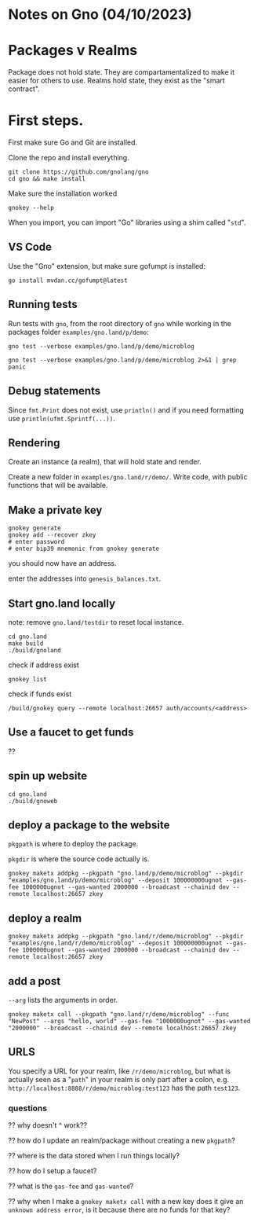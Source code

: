 # Notes on Gno (04/10/2023)

# Packages v Realms

Package does not hold state. They are compartamentalized to make it easier for others to use. Realms hold state, they exist as the "smart contract".

# First steps.

First make sure Go and Git are installed.

Clone the repo and install everything.

```
git clone https://github.com/gnolang/gno
cd gno && make install
```

Make sure the installation worked

```
gnokey --help
```


When you import, you can import "Go" libraries using a shim called "`std`".

## VS Code

Use the "Gno" extension, but make sure gofumpt is installed:

```
go install mvdan.cc/gofumpt@latest
```


## Running tests

Run tests with `gno`, from the root directory of `gno` while working in the packages folder `examples/gno.land/p/demo`:

```
gno test --verbose examples/gno.land/p/demo/microblog
```

```
gno test --verbose examples/gno.land/p/demo/microblog 2>&1 | grep panic
```


## Debug statements


Since `fmt.Print` does not exist, use `println()` and if you need formatting use `println(ufmt.Sprintf(...))`.


## Rendering

Create an instance (a realm), that will hold state and render.

Create a new folder in `examples/gno.land/r/demo/`. Write code, with public functions that will be available.

## Make a private key

```
gnokey generate
gnokey add --recover zkey
# enter password
# enter bip39 mnemonic from gnokey generate
```

you should now have an address.

enter the addresses into `genesis_balances.txt`.

## Start gno.land locally

note: remove `gno.land/testdir` to reset local instance.

```
cd gno.land
make build
./build/gnoland
```

check if address exist

```
gnokey list
```

check if funds exist

```
/build/gnokey query --remote localhost:26657 auth/accounts/<address>
```

## Use a faucet to get funds

??


## spin up website


```
cd gno.land 
./build/gnoweb
```

## deploy a package to the website

`pkgpath` is where to deploy the package.

`pkgdir` is where the source code actually is.

```
gnokey maketx addpkg --pkgpath "gno.land/p/demo/microblog" --pkgdir "examples/gno.land/p/demo/microblog" --deposit 100000000ugnot --gas-fee 1000000ugnot --gas-wanted 2000000 --broadcast --chainid dev --remote localhost:26657 zkey
```

## deploy a realm

```
gnokey maketx addpkg --pkgpath "gno.land/r/demo/microblog" --pkgdir "examples/gno.land/r/demo/microblog" --deposit 100000000ugnot --gas-fee 1000000ugnot --gas-wanted 2000000 --broadcast --chainid dev --remote localhost:26657 zkey
```

## add a post

`--arg` lists the arguments in order.

```
gnokey maketx call --pkgpath "gno.land/r/demo/microblog" --func "NewPost" --args "hello, world" --gas-fee "1000000ugnot" --gas-wanted "2000000" --broadcast --chainid dev --remote localhost:26657 zkey
```

## URLS

You specify a URL for your realm, like `/r/demo/microblog`, but what is actually seen as a "`path`" in your realm is only part after a colon, e.g. `http://localhost:8888/r/demo/microblog:test123` has the path `test123`.

### questions

?? why doesn't ^ work??

?? how do I update an realm/package without creating a new `pkgpath`?

?? where is the data stored when I run things locally?

?? how do I setup a faucet?

?? what is the `gas-fee` and `gas-wanted`?

?? why when I make a `gnokey maketx call` with a new key does it give an `unknown address error`, is it because there are no funds for that key? 




